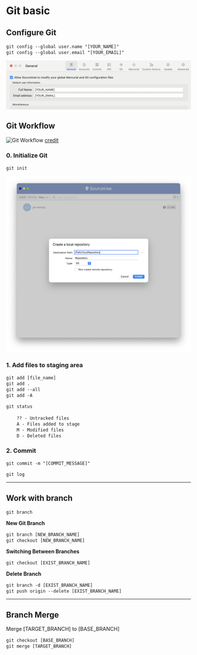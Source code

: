 # Git basic


## Configure Git
```
git config --global user.name "[YOUR_NAME]"
git config --global user.email "[YOUR_EMAIL]"
```

![Git configuration](img/git-config.png "Git Configuration")




## Git Workflow

![Git Workflow](img/git-workflow.avif "Git Workflow")
[credit](https://dev.to/mollynem/git-github--workflow-fundamentals-5496)



### 0. Initialize Git
```
git init
```
![Git Init](img/git-init.png)


### 1. Add files to staging area
```
git add [file_name]
git add .
git add --all
git add -A
```
```
git status

    ?? - Untracked files
    A - Files added to stage
    M - Modified files
    D - Deleted files
```

### 2. Commit
```
git commit -m "[COMMIT_MESSAGE]"
```
```
git log
```


---
## Work with branch
```
git branch
```

**New Git Branch**
```
git branch [NEW_BRANCH_NAME]
git checkout [NEW_BRANCH_NAME]
```

**Switching Between Branches**
```
git checkout [EXIST_BRANCH_NAME]
```

**Delete Branch**
```
git branch -d [EXIST_BRANCH_NAME]
git push origin --delete [EXIST_BRANCH_NAME]
```


---
## Branch Merge
Merge [TARGET_BRANCH] to [BASE_BRANCH]
```
git checkout [BASE_BRANCH]
git merge [TARGET_BRANCH]
```